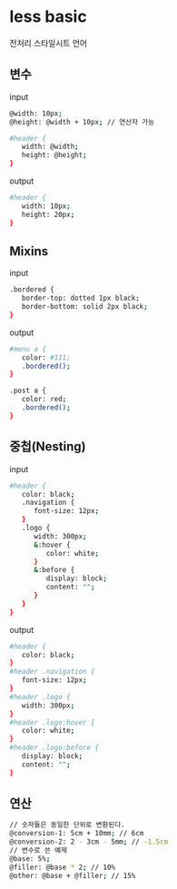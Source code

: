# less basic

전처리 스타일시트 언어

## 변수

input

```sh
@width: 10px;
@height: @width + 10px; // 연산자 가능

#header {
   width: @width;
   height: @height;
}
```

output

```sh
#header {
   width: 10px;
   height: 20px;
}
```

## Mixins

input

```sh
.bordered {
   border-top: dotted 1px black;
   border-bottom: solid 2px black;
}
```

output

```sh
#menu a {
   color: #111;
   .bordered();
}

.post a {
   color: red;
   .bordered();
}
```

## 중첩(Nesting)

input

```sh
#header {
   color: black;
   .navigation {
      font-size: 12px;
   }
   .logo {
      width: 300px;
      &:hover {
         color: white;
      }
      &:before {
         display: block;
         content: "";
      }
   }
}
```

output

```sh
#header {
   color: black;
}
#header .navigation {
   font-size: 12px;
}
#header .logo {
   width: 300px;
}
#header .logo:hover {
   color: white;
}
#header .logo:before {
   display: block;
   content: "";
}
```

## 연산

```sh
// 숫자들은 동일한 단위로 변환된다.
@conversion-1: 5cm + 10mm; // 6cm
@conversion-2: 2 - 3cm - 5mm; // -1.5cm
// 변수로 쓴 예제
@base: 5%;
@filler: @base * 2; // 10% 
@other: @base + @filler; // 15%
```
